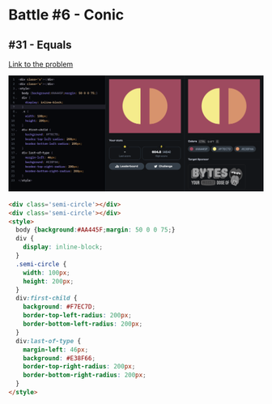# Battle #6 - Conic

## #31 - Equals

[Link to the problem](https://cssbattle.dev/play/31)

![result](../../Images/Battle%206/31-Equals.png)

```html
<div class='semi-circle'></div>
<div class='semi-circle'></div>
<style>
  body {background:#AA445F;margin: 50 0 0 75;}
  div {
    display: inline-block;
  }
  .semi-circle {
    width: 100px;
    height: 200px;
  }
  div:first-child {
    background: #F7EC7D;
    border-top-left-radius: 200px;
    border-bottom-left-radius: 200px;
  }
  div:last-of-type {
    margin-left: 46px;
    background: #E38F66;
    border-top-right-radius: 200px;
    border-bottom-right-radius: 200px;
  }
</style>
```